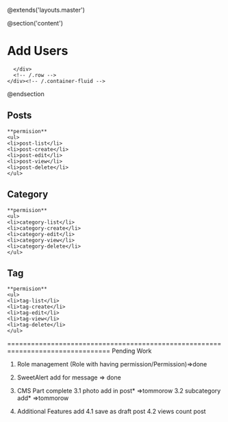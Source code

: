 @extends('layouts.master')

@section('content')
<div class="content-header">
    <div class="container-fluid">
      <div class="row mb-2">
        <div class="col-sm-6">
          <h1 class="m-0 text-dark">Add Users</h1>
        </div><!-- /.col -->
      </div><!-- /.row -->
    </div><!-- /.container-fluid -->
  </div>
  <!-- /.content-header -->

  <!-- Main content -->
  <div class="content">
    <div class="container-fluid">
      <div class="row">

      </div>
      <!-- /.row -->
    </div><!-- /.container-fluid -->
  </div>
  <!-- /.content -->

@endsection

## Posts
    **permision**
    <ul>
    <li>post-list</li>
    <li>post-create</li>
    <li>post-edit</li>
    <li>post-view</li>
    <li>post-delete</li>
    </ul>
## Category
    **permision**
    <ul>
    <li>category-list</li>
    <li>category-create</li>
    <li>category-edit</li>
    <li>category-view</li>
    <li>category-delete</li>
    </ul>
## Tag
    **permision**
    <ul>
    <li>tag-list</li>
    <li>tag-create</li>
    <li>tag-edit</li>
    <li>tag-view</li>
    <li>tag-delete</li>
    </ul>

================================================================================
Pending Work
1. Role management (Role with having permission/Permission)=>done
2. SweetAlert add for message => done

3. CMS Part complete
    3.1 photo add in post* =>tommorow
    3.2 subcategory add* =>tommorow
4. Additional Features add
    4.1 save as draft post
    4.2 views count post
